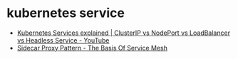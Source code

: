 # kubernetes service

- [Kubernetes Services explained | ClusterIP vs NodePort vs LoadBalancer vs Headless Service - YouTube](https://www.youtube.com/watch?v=T4Z7visMM4E&t=6s)
- [Sidecar Proxy Pattern - The Basis Of Service Mesh](https://iximiuz.com/en/posts/service-proxy-pod-sidecar-oh-my/)